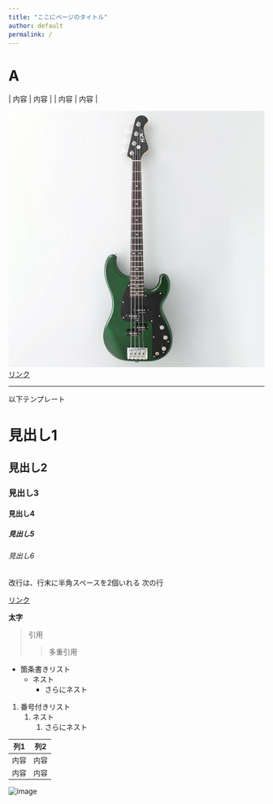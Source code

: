 ```yaml
---
title: "ここにページのタイトル"
author: default
permalink: /
---
```

# **A**



| 内容  | 内容  |
| 内容  | 内容  |



![](https://github.com/shing4512/GHPages_WebSite/blob/main/assets/images/bass.jpg)
[リンク](https://fujigen.shop/products/detail.php?product_id=2022)


---

以下テンプレート

# 見出し1
## 見出し2
### 見出し3
#### 見出し4
##### 見出し5
###### 見出し6

改行は、行末に半角スペースを2個いれる
次の行

[リンク](https://www.google.co.jp/)

**太字**

> 引用
>> 多重引用


- 箇条書きリスト
  - ネスト
    - さらにネスト


1. 番号付きリスト
   1. ネスト
      1. さらにネスト


| 列1  | 列2  |
|-----|-----|
| 内容  | 内容  |
| 内容  | 内容  |

![image](/GHPages_WebSite/assets/images/logo-150.png)
